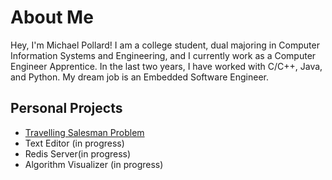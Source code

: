 <h1>About Me</h1>
<p>Hey, I'm Michael Pollard! I am a college student, dual majoring in Computer Information Systems and Engineering, and I currently work as a Computer Engineer Apprentice. In the last two years, I have worked with C/C++, Java, and Python. My dream job is an Embedded Software Engineer.</p>

<h2>Personal Projects</h2>

<ul>
<li><a href="https://github.com/michael162188/TSP">Travelling Salesman Problem</a></li>
<li>Text Editor (in progress)</li>
<li>Redis Server(in progress)</li>
<li>Algorithm Visualizer (in progress)</li>
</ul>

